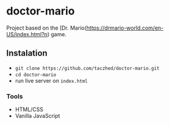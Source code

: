 # doctor-mario
Project based on the [Dr. Mario(https://drmario-world.com/en-US/index.html?n) game.

## Instalation
- `git clone https://github.com/taczhed/doctor-mario.git`
- `cd doctor-mario`
- run live server on `index.html`

### Tools
- HTML/CSS
- Vanilla JavaScript
